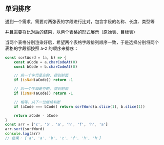 单词排序
-
遇到一个需求，需要对两张表的字段进行比对，包含字段的名称、长度、类型等

并且需要将比对后的结果，以两个表格的形式展示（原始表、目标表）

当两个表格分别渲染好后，希望两个表格字段排列顺序一致，于是选择分别将两个表格的字段都按照 a-z 的顺序来排序：

```javascript
const sortWord = (a, b) => {
    const aCode = a.charCodeAt(0)
    const bCode = b.charCodeAt(0)

    // 前一个字母是空的, 排到前面
    if (isNaN(aCode)) return -1

    // 后一个字母是空的, 排到前面
    if (isNaN(aCode)) return -1

    // 相等，从下一位继续判断
    if (aCode === bCode) return sortWord(a.slice(1), b.slice(1))

    return aCode - bCode
}
const arr = ['c', 'b', 'a', 'h', 'f', 'h', 'a']
arr.sort(sortWord)
console.log(arr)
// 结果： ['a', 'a', 'b', 'c', 'f', 'h', 'h']
```